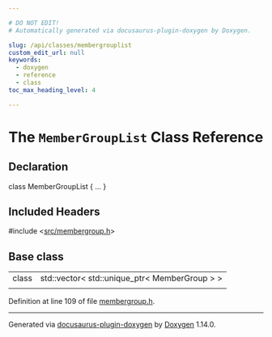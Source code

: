 ```yaml
---

# DO NOT EDIT!
# Automatically generated via docusaurus-plugin-doxygen by Doxygen.

slug: /api/classes/membergrouplist
custom_edit_url: null
keywords:
  - doxygen
  - reference
  - class
toc_max_heading_level: 4

---
```


<div class="doxyPage">

# The `MemberGroupList` Class Reference



## Declaration

<div class="doxyDeclaration">
class MemberGroupList { ... }
</div>

## Included Headers

<div class="doxyIncludesList">#include &lt;<a href="/web-doxygen/docs/api/files/src/membergroup-h">src/membergroup.h</a>&gt;
</div>

## Base class

<table class="doxyMembersIndex">

<tr class="doxyMemberIndexItem">
<td class="doxyMemberIndexItemType" align="left" valign="top">class</td>
<td class="doxyMemberIndexItemName" align="left" valign="top">std::vector&lt; std::unique_ptr&lt; MemberGroup &gt; &gt;</td>
</tr>
<tr class="doxyMemberIndexSeparator">
<td class="doxyMemberIndexSeparator" colspan="2"></td>
</tr>

</table>


Definition at line 109 of file <a href="/web-doxygen/docs/api/files/src/membergroup-h">membergroup.h</a>.

<hr/>

<p class="doxyGeneratedBy">Generated via <a href="https://github.com/xpack/docusaurus-plugin-doxygen">docusaurus-plugin-doxygen</a> by <a href="https://www.doxygen.nl">Doxygen</a> 1.14.0.</p>

</div>
